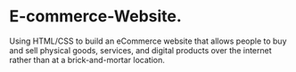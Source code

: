 # E-commerce-Website.
Using HTML/CSS to build an eCommerce website that allows people to buy and sell physical goods, services, and digital products over the internet rather than at a brick-and-mortar location.
